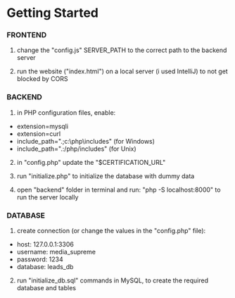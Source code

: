 # Getting Started

### FRONTEND

1. change the "config.js" SERVER_PATH to the correct path to the backend server

2. run the website ("index.html") on a local server (i used IntelliJ) to not get blocked by CORS

### BACKEND

1. in PHP configuration files, enable:

- extension=mysqli
- extension=curl
- include_path=".;c:\php\includes" (for Windows)
- include_path=".:/php/includes" (for Unix)

2. in "config.php" update the "$CERTIFICATION_URL"

3. run "initialize.php" to initialize the database with dummy data

4. open "backend" folder in terminal and run: "php -S localhost:8000" to run the server locally

### DATABASE

1. create connection (or change the values in the "config.php" file):

- host: 127.0.0.1:3306
- username: media_supreme
- password: 1234
- database: leads_db

2. run "initialize_db.sql" commands in MySQL, to create the required database and tables
